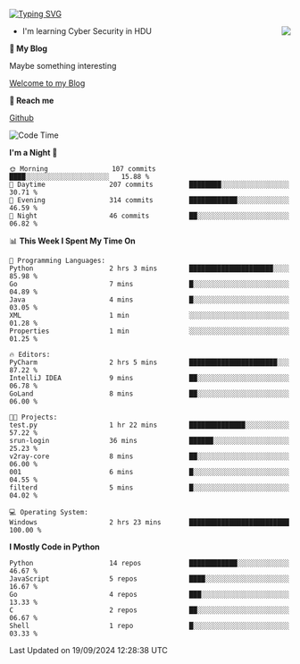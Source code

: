 [![Typing SVG](https://readme-typing-svg.herokuapp.com?font=Fira+Code&pause=1000&random=false&width=450&height=60&lines=Hello+%F0%9F%91%8B%F0%9F%8F%BB;I'm+JBNRZ)](https://git.io/typing-svg)

<a href="#">
  <img align="right" src="https://github-readme-stats.vercel.app/api?username=JBNRZ&show_icons=true&bg_color=15,f2f7fd,E0EAFC" />
</a>

- I'm learning Cyber Security in HDU

 **🌱 My Blog**

Maybe something interesting

[Welcome to my Blog](https://jbnrz.com.cn/)

 **💬 Reach me** 

[Github](https://github.com/JBNRZ)


<!--START_SECTION:waka-->
![Code Time](http://img.shields.io/badge/Code%20Time-662%20hrs-blue)

**I'm a Night 🦉** 

```text
🌞 Morning                107 commits         ████░░░░░░░░░░░░░░░░░░░░░   15.88 % 
🌆 Daytime                207 commits         ████████░░░░░░░░░░░░░░░░░   30.71 % 
🌃 Evening                314 commits         ████████████░░░░░░░░░░░░░   46.59 % 
🌙 Night                  46 commits          ██░░░░░░░░░░░░░░░░░░░░░░░   06.82 % 
```


📊 **This Week I Spent My Time On** 

```text
💬 Programming Languages: 
Python                   2 hrs 3 mins        █████████████████████░░░░   85.98 % 
Go                       7 mins              █░░░░░░░░░░░░░░░░░░░░░░░░   04.89 % 
Java                     4 mins              █░░░░░░░░░░░░░░░░░░░░░░░░   03.05 % 
XML                      1 min               ░░░░░░░░░░░░░░░░░░░░░░░░░   01.28 % 
Properties               1 min               ░░░░░░░░░░░░░░░░░░░░░░░░░   01.25 % 

🔥 Editors: 
PyCharm                  2 hrs 5 mins        ██████████████████████░░░   87.22 % 
IntelliJ IDEA            9 mins              ██░░░░░░░░░░░░░░░░░░░░░░░   06.78 % 
GoLand                   8 mins              ██░░░░░░░░░░░░░░░░░░░░░░░   06.00 % 

🐱‍💻 Projects: 
test.py                  1 hr 22 mins        ██████████████░░░░░░░░░░░   57.22 % 
srun-login               36 mins             ██████░░░░░░░░░░░░░░░░░░░   25.23 % 
v2ray-core               8 mins              ██░░░░░░░░░░░░░░░░░░░░░░░   06.00 % 
001                      6 mins              █░░░░░░░░░░░░░░░░░░░░░░░░   04.55 % 
filterd                  5 mins              █░░░░░░░░░░░░░░░░░░░░░░░░   04.02 % 

💻 Operating System: 
Windows                  2 hrs 23 mins       █████████████████████████   100.00 % 
```

**I Mostly Code in Python** 

```text
Python                   14 repos            ████████████░░░░░░░░░░░░░   46.67 % 
JavaScript               5 repos             ████░░░░░░░░░░░░░░░░░░░░░   16.67 % 
Go                       4 repos             ███░░░░░░░░░░░░░░░░░░░░░░   13.33 % 
C                        2 repos             ██░░░░░░░░░░░░░░░░░░░░░░░   06.67 % 
Shell                    1 repo              █░░░░░░░░░░░░░░░░░░░░░░░░   03.33 % 
```




 Last Updated on 19/09/2024 12:28:38 UTC
<!--END_SECTION:waka-->
